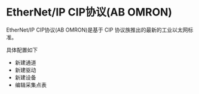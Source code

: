 # EtherNet/IP CIP协议(AB OMRON)

EtherNet/IP CIP协议(AB OMRON)是基于 CIP 协议族推出的最新的工业以太网标准。

具体配置如下

- 新建通道
- 新建驱动
- 新建设备
- 编辑采集点表

  